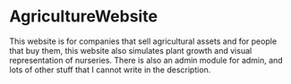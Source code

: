 # AgricultureWebsite
This website is for companies that sell agricultural assets and for people that buy them, this website also simulates plant growth and visual representation of nurseries. There is also an admin module for admin, and lots of other stuff that I cannot write in the description.
